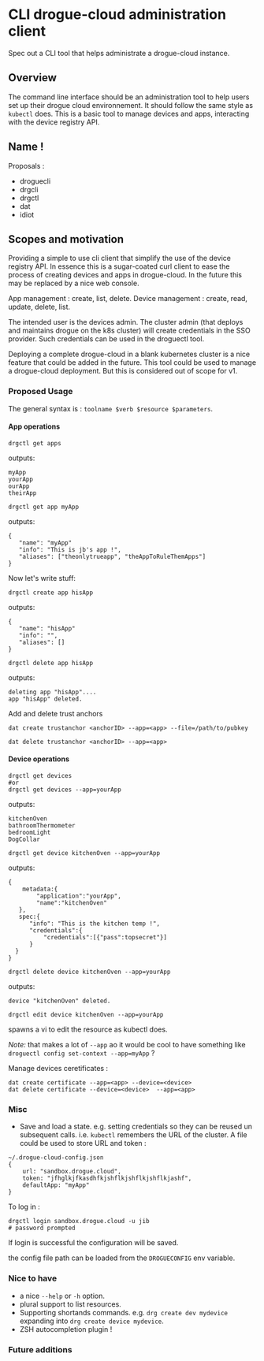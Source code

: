 # CLI drogue-cloud administration client

Spec out a CLI tool that helps administrate a drogue-cloud instance. 

## Overview 

The command line interface should be an administration tool to help users set up their drogue cloud environnement. 
It should follow the same style as `kubectl` does. 
This is a basic tool to manage devices and apps, interacting with the device registry API. 

## Name !
Proposals : 
* droguecli
* drgcli
* drgctl
* dat
* idiot


## Scopes and motivation

Providing a simple to use cli client that simplify the use of the device registry API. In essence this is a sugar-coated curl client to ease the process of creating devices and apps in drogue-cloud. In the future this may be replaced by a nice web console. 

App management : create, list, delete.
Device management : create, read, update, delete, list.

The intended user is the devices admin. The cluster admin (that deploys and maintains drogue on the k8s cluster) will create credentials in the SSO provider. Such credentials can be used in the droguectl tool.

Deploying a complete drogue-cloud in a blank kubernetes cluster is a nice feature that could be added in the future. This tool could be used to manage a drogue-cloud deployment. But this is considered out of scope for v1.

### Proposed Usage

The general syntax is : `toolname $verb $resource $parameters`.


#### App operations


```
drgctl get apps
```
outputs:
```
myApp
yourApp
ourApp
theirApp
```

``` 
drgctl get app myApp
```
outputs:
```
{
   "name": "myApp"
   "info": "This is jb's app !",
   "aliases": ["theonlytrueapp", "theAppToRuleThemApps"]
}
```

Now let's write stuff: 

``` 
drgctl create app hisApp
```
outputs:
```
{
   "name": "hisApp"
   "info": "",
   "aliases": []
}
```

``` 
drgctl delete app hisApp
```
outputs:
```
deleting app "hisApp"....
app "hisApp" deleted.
```

Add and delete trust anchors
```
dat create trustanchor <anchorID> --app=<app> --file=/path/to/pubkey 

dat delete trustanchor <anchorID> --app=<app>
```


#### Device operations


```
drgctl get devices 
#or
drgctl get devices --app=yourApp
```
outputs:
```
kitchenOven
bathroomThermometer
bedroomLight
DogCollar
```

``` 
drgctl get device kitchenOven --app=yourApp
```
outputs:
```
{
    metadata:{
        "application":"yourApp",
        "name":"kitchenOven"
   },
   spec:{
      "info": "This is the kitchen temp !",
      "credentials":{
          "credentials":[{"pass":topsecret"}]
      }
  }
}
```

``` 
drgctl delete device kitchenOven --app=yourApp
```
outputs:
```
device "kitchenOven" deleted.
```

``` 
drgctl edit device kitchenOven --app=yourApp 
```
spawns a vi to edit the resource as kubectl does.


*Note:* that makes a lot of `--app` ao it would be cool to have something like `droguectl config set-context --app=myApp` ?


Manage devices ceretificates :
```
dat create certificate --app=<app> --device=<device>
dat delete certificate --device=<device>  --app=<app>
```

### Misc

* Save and load a state. e.g. setting credentials so they can be reused un subsequent calls. i.e. `kubectl` remembers the URL of the cluster. A file could be used to store URL and token : 

```
~/.drogue-cloud-config.json
{
    url: "sandbox.drogue.cloud",
    token: "jfhglkjfkasdhfkjshflkjshflkjshflkjashf",
    defaultApp: "myApp"
}
```
To log in : 
```
drgctl login sandbox.drogue.cloud -u jib
# password prompted
```
If login is successful the configuration will be saved.

the config file path can be loaded from the `DROGUECONFIG` env variable. 

### Nice to have

* a nice `--help` or `-h` option.
* plural support to list resources. 
* Supporting shortands commands. e.g. `drg create dev mydevice` expanding into `drg create device mydevice`.
* ZSH autocompletion plugin !


### Future additions
